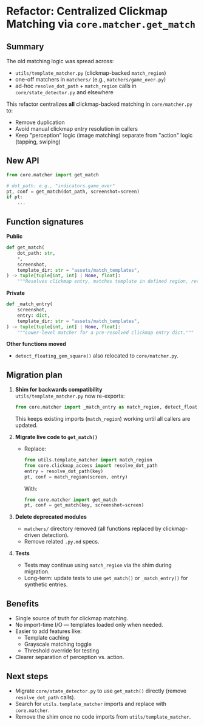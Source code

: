 # Refactor: Centralized Clickmap Matching via `core.matcher.get_match`

## Summary
The old matching logic was spread across:
- `utils/template_matcher.py` (clickmap-backed `match_region`)
- one-off matchers in `matchers/` (e.g., `matchers/game_over.py`)
- ad-hoc `resolve_dot_path` + `match_region` calls in `core/state_detector.py` and elsewhere

This refactor centralizes **all** clickmap-backed matching in `core/matcher.py` to:
- Remove duplication
- Avoid manual clickmap entry resolution in callers
- Keep "perception" logic (image matching) separate from "action" logic (tapping, swiping)

## New API
```python
from core.matcher import get_match

# dot_path: e.g., "indicators.game_over"
pt, conf = get_match(dot_path, screenshot=screen)
if pt:
    ...
```

## Function signatures

**Public**
```python
def get_match(
    dot_path: str,
    *,
    screenshot,
    template_dir: str = "assets/match_templates",
) -> tuple[tuple[int, int] | None, float]:
    """Resolves clickmap entry, matches template in defined region, returns (pt, confidence)."""
```

**Private**
```python
def _match_entry(
    screenshot,
    entry: dict,
    template_dir: str = "assets/match_templates",
) -> tuple[tuple[int, int] | None, float]:
    """Lower-level matcher for a pre-resolved clickmap entry dict."""
```

**Other functions moved**
- `detect_floating_gem_square()` also relocated to `core/matcher.py`.

## Migration plan

1. **Shim for backwards compatibility**  
   `utils/template_matcher.py` now re-exports:
   ```python
   from core.matcher import _match_entry as match_region, detect_floating_gem_square
   ```
   This keeps existing imports (`match_region`) working until all callers are updated.

2. **Migrate live code to `get_match()`**  
   - Replace:
     ```python
     from utils.template_matcher import match_region
     from core.clickmap_access import resolve_dot_path
     entry = resolve_dot_path(key)
     pt, conf = match_region(screen, entry)
     ```
     With:
     ```python
     from core.matcher import get_match
     pt, conf = get_match(key, screenshot=screen)
     ```

3. **Delete deprecated modules**  
   - `matchers/` directory removed (all functions replaced by clickmap-driven detection).
   - Remove related `.py.md` specs.

4. **Tests**  
   - Tests may continue using `match_region` via the shim during migration.
   - Long-term: update tests to use `get_match()` or `_match_entry()` for synthetic entries.

## Benefits
- Single source of truth for clickmap matching.
- No import-time I/O — templates loaded only when needed.
- Easier to add features like:
  - Template caching
  - Grayscale matching toggle
  - Threshold override for testing
- Clearer separation of perception vs. action.

## Next steps
- Migrate `core/state_detector.py` to use `get_match()` directly (remove `resolve_dot_path` calls).
- Search for `utils.template_matcher` imports and replace with `core.matcher`.
- Remove the shim once no code imports from `utils/template_matcher`.
